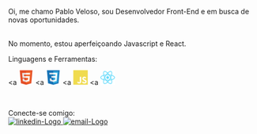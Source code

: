 
 Oi, me chamo Pablo Veloso, sou Desenvolvedor Front-End e em busca de novas oportunidades.
<br>
<br>

No momento, estou aperfeiçoando Javascript e React.





Linguagens e Ferramentas:

<a <img src="https://raw.githubusercontent.com/devicons/devicon/master/icons/html5/html5-original.svg" width="30px" alt="HTML-Logo"> </a>
<a <img src="https://raw.githubusercontent.com/devicons/devicon/master/icons/css3/css3-original.svg" width="30px" alt="CSS-Logo"></a>
<a <img src="https://raw.githubusercontent.com/devicons/devicon/master/icons/javascript/javascript-plain.svg" width="30px" alt="JAVASCRIPT-Logo"></a>
<a <img src="https://raw.githubusercontent.com/devicons/devicon/master/icons/react/react-original.svg" width="30px" alt="React-Logo"></a>

<br>

Conecte-se comigo:
<br>
<a href="https://www.linkedin.com/in/pablo-veloso-75126a231/"> <img src="https://img.shields.io/badge/LinkedIn-0077B5?style=for-the-badge&logo=linkedin&logoColor=white" alt="linkedin-Logo"/>
</a>
<a href="https://mail.google.com/mail/u/0/?tab=rm&ogbl#inbox"> <img src="https://img.shields.io/badge/Gmail-D14836?style=for-the-badge&logo=gmail&logoColor=white" alt="email-Logo"/>
</a>
